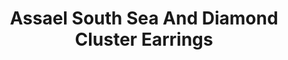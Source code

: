 ---
title: Assael South Sea And Diamond Cluster Earrings
description: |
  The full cut diamonds in these Pearl earrings will turn heads. These earrings are a perfect addition to any outfit.
specs: |
  Pair of Platinum Earrings with 28 Diamonds = 5.99 cts and Round South Sea Cultured Pearls 11.8 - 11.6mm
images:
  - image_path: /uploads/assael-south-sea-and-diamond-cluster-earrings.jpg
_category:
order: 31
tags:
  - earrings
---